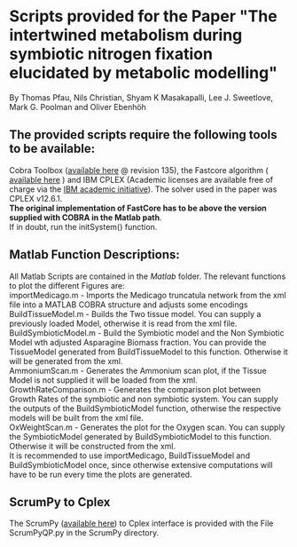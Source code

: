 # Scripts provided for the Paper "The intertwined metabolism during symbiotic nitrogen fixation elucidated by metabolic modelling"
By Thomas Pfau, Nils Christian, Shyam K Masakapalli, Lee J. Sweetlove, Mark G. Poolman and Oliver Ebenhöh

## The provided scripts require the following tools to be available:

Cobra Toolbox ([available here](https://github.com/opencobra/cobratoolbox) @ revision 135), the Fastcore algorithm ( [available here](http://wwwen.uni.lu/recherche/fstc/life_sciences_research_unit/research_areas/systems_biology/software) ) and IBM CPLEX (Academic licenses are available free of charge via the [IBM academic initiative](https://developer.ibm.com/academic/)). The solver used in the paper was CPLEX v12.6.1.  
**The original implementation of FastCore has to be above the version supplied with COBRA in the Matlab path**.  
If in doubt, run the initSystem() function.


## Matlab Function Descriptions:
All Matlab Scripts are contained in the *Matlab* folder.
The relevant functions to plot the different Figures are:  
importMedicago.m - Imports the Medicago truncatula network from the xml file into a MATLAB COBRA structure and adjusts some encodings  
BuildTissueModel.m - Builds the Two tissue model. You can supply a previously loaded Model, otherwise it is read from the xml file.  
BuildSymbioticModel.m - Build the Symbiotic model and the Non Symbiotic Model wth adjusted Asparagine Biomass fraction. You can provide the TissueModel generated from BuildTissueModel to this function. Otherwise it will be generated from the xml.  
AmmoniumScan.m - Generates the Ammonium scan plot, if the Tissue Model is not supplied it will be loaded from the xml.  
GrowthRateComparison.m - Generates the comparison plot between Growth Rates of the symbiotic and non symbiotic system. You can supply the outputs of the BuildSymbioticModel function, otherwise the respective models will be built from the xml file.  
OxWeightScan.m - Generates the plot for the Oxygen scan. You can supply the SymbioticModel generated by BuildSymbioticModel to this function. Otherwise it will be constructed from the xml.  
It is recommended to use importMedicago, BuildTissueModel and BuildSymbioticModel once, since otherwise extensive computations will have to be run every time the plots are generated.

## ScrumPy to Cplex 

The ScrumPy ([available here](http://mudshark.brookes.ac.uk/ScrumPy)) to Cplex interface is provided with the File ScrumPyQP.py in the ScrumPy directory.






